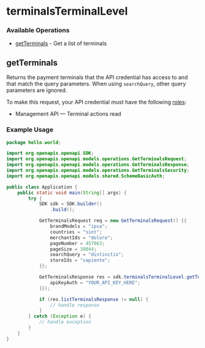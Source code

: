 # terminalsTerminalLevel

### Available Operations

* [getTerminals](#getterminals) - Get a list of terminals

## getTerminals

Returns the payment terminals that the API credential has access to and that match the query parameters. 
When using `searchQuery`, other query parameters are ignored.

To make this request, your API credential must have the following [roles](https://docs.adyen.com/development-resources/api-credentials#api-permissions):
* Management API — Terminal actions read

### Example Usage

```java
package hello.world;

import org.openapis.openapi.SDK;
import org.openapis.openapi.models.operations.GetTerminalsRequest;
import org.openapis.openapi.models.operations.GetTerminalsResponse;
import org.openapis.openapi.models.operations.GetTerminalsSecurity;
import org.openapis.openapi.models.shared.SchemeBasicAuth;

public class Application {
    public static void main(String[] args) {
        try {
            SDK sdk = SDK.builder()
                .build();

            GetTerminalsRequest req = new GetTerminalsRequest() {{
                brandModels = "ipsa";
                countries = "sint";
                merchantIds = "dolore";
                pageNumber = 457063;
                pageSize = 38044;
                searchQuery = "distinctio";
                storeIds = "sapiente";
            }};            

            GetTerminalsResponse res = sdk.terminalsTerminalLevel.getTerminals(req, new GetTerminalsSecurity() {{
                apiKeyAuth = "YOUR_API_KEY_HERE";
            }});

            if (res.listTerminalsResponse != null) {
                // handle response
            }
        } catch (Exception e) {
            // handle exception
        }
    }
}
```
